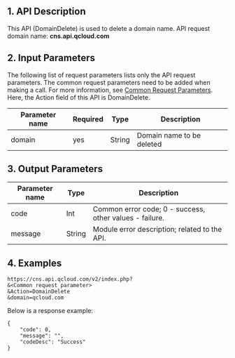 ## 1. API Description
This API (DomainDelete) is used to delete a domain name.
API request domain name: **cns.api.qcloud.com**

## 2. Input Parameters
The following list of request parameters lists only the API request parameters. The common request parameters need to be added when making a call. For more information, see [Common Request Parameters](https://intl.cloud.tencent.com/document/api/377/4153). Here, the Action field of this API is DomainDelete.

| Parameter name | Required | Type | Description |
|---------|---------|---------|---------|
| domain | yes | String | Domain name to be deleted |

## 3. Output Parameters
| Parameter name | Type | Description |
|---------|---------|---------|
| code | Int | Common error code; 0 - success, other values - failure. |
| message | String | Module error description; related to the API. |


## 4. Examples
```
https://cns.api.qcloud.com/v2/index.php?
&<Common request parameter>
&Action=DomainDelete
&domain=qcloud.com
```


Below is a response example:
```
{
	"code": 0,
	"message": "",
	"codeDesc": "Success"
}
```
